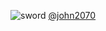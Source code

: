 ![sword](https://mcishop.azureedge.net/mciassets/w_5_0033535_caledfwlch-sword.png) 
[@john2070](https://www.audubon.org/sites/default/files/styles/hero_image/public/web_groombaltimoreoriole-and-a-male-red-breasted-grosbeak.jpg?itok=GFL3jy0c)
